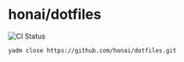 # honai/dotfiles

![CI Status](https://github.com/honai/dotfiles/actions/workflows/ci.yaml/badge.svg)

```
yadm close https://github.com/honai/dotfiles.git
```
